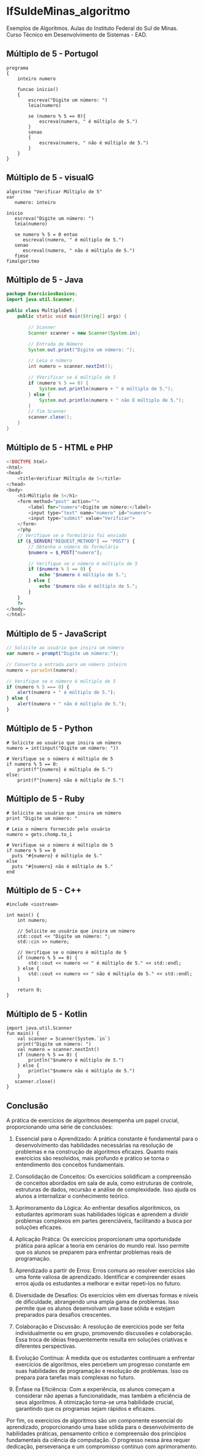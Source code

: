 # IfSuldeMinas_algoritmo
Exemplos de Algoritmos. Aulas do Instituto Federal do Sul de Minas. <br>
Curso Técnico em Desenvolvimento de Sistemas - EAD.

## Múltiplo de 5 - Portugol

```portugol
programa
{
	inteiro numero

	funcao inicio()
	{
	    escreva("Digite um número: ")
	    leia(numero)
	
	    se (numero % 5 == 0){
	        escreva(numero, " é múltiplo de 5.")
	    }
	    senao
	    {
	        escreva(numero, " não é múltiplo de 5.")
	    }
	}
}
```

## Múltiplo de 5 - visualG

```visulag
algoritmo "Verificar Múltiplo de 5"
var
   numero: inteiro

inicio
   escreva("Digite um número: ")
   leia(numero)

   se numero % 5 = 0 entao
      escreval(numero, " é múltiplo de 5.")
   senao
      escreval(numero, " não é múltiplo de 5.")
   fimse
fimalgoritmo
```

## Múltiplo de 5 - Java

```java
package ExerciciosBasicos;
import java.util.Scanner;

public class MultiploDe5 {
    public static void main(String[] args) {

        // Scanner
        Scanner scanner = new Scanner(System.in);

        // Entrada de Número
        System.out.print("Digite um número: ");

        // Leia o número
        int numero = scanner.nextInt();

        // VVerificar se é múltiplo de 5
        if (numero % 5 == 0) {
            System.out.println(numero + " é múltiplo de 5.");
        } else {
            System.out.println(numero + " não E múltiplo de 5.");
        }
        // fim Scanner
        scanner.close();
    }
}
```


## Múltiplo de 5 - HTML e PHP

```php
<!DOCTYPE html>
<html>
<head>
    <title>Verificar Múltiplo de 5</title>
</head>
<body>
    <h1>Múltiplo de 5</h1>
    <form method="post" action="">
        <label for="numero">Digite um número:</label>
        <input type="text" name="numero" id="numero">
        <input type="submit" value="Verificar">
    </form>
    <?php
    // Verifique se o formulário foi enviado
    if ($_SERVER["REQUEST_METHOD"] == "POST") {
        // Obtenha o número do formulário
        $numero = $_POST["numero"];

        // Verifique se o número é múltiplo de 5
        if ($numero % 5 == 0) {
            echo "$numero é múltiplo de 5.";
        } else {
            echo "$numero não é múltiplo de 5.";
        }
    }
    ?>
</body>
</html>

```
## Múltiplo de 5 - JavaScript
```javascript
// Solicite ao usuário que insira um número
var numero = prompt("Digite um número:");

// Converta a entrada para um número inteiro
numero = parseInt(numero);

// Verifique se o número é múltiplo de 5
if (numero % 5 === 0) {
    alert(numero + " é múltiplo de 5.");
} else {
    alert(numero + " não é múltiplo de 5.");
}
```
## Múltiplo de 5 - Python
```
# Solicite ao usuário que insira um número
numero = int(input("Digite um número: "))

# Verifique se o número é múltiplo de 5
if numero % 5 == 0:
    print(f"{numero} é múltiplo de 5.")
else:
    print(f"{numero} não é múltiplo de 5.")
```

## Múltiplo de 5 - Ruby
```
# Solicite ao usuário que insira um número
print "Digite um número: "

# Leia o número fornecido pelo usuário
numero = gets.chomp.to_i

# Verifique se o número é múltiplo de 5
if numero % 5 == 0
  puts "#{numero} é múltiplo de 5."
else
  puts "#{numero} não é múltiplo de 5."
end
```
## Múltiplo de 5 - C++
```
#include <iostream>

int main() {
    int numero;

    // Solicite ao usuário que insira um número
    std::cout << "Digite um número: ";
    std::cin >> numero;

    // Verifique se o número é múltiplo de 5
    if (numero % 5 == 0) {
        std::cout << numero << " é múltiplo de 5." << std::endl;
    } else {
        std::cout << numero << " não é múltiplo de 5." << std::endl;
    }

    return 0;
}
```
## Múltiplo de 5 - Kotlin
```
import java.util.Scanner
fun main() {
    val scanner = Scanner(System.`in`)
    print("Digite um número: ")
    val numero = scanner.nextInt()
    if (numero % 5 == 0) {
        println("$numero é múltiplo de 5.")
    } else {
        println("$numero não é múltiplo de 5.")
    }
   scanner.close()
}
```
## Conclusão
<p>
A prática de exercícios de algoritmos desempenha um papel crucial, proporcionando uma série de conclusões:

1. Essencial para o Aprendizado: A prática constante é fundamental para o desenvolvimento das habilidades necessárias na resolução de problemas e na construção de algoritmos eficazes. Quanto mais exercícios são resolvidos, mais profundo e prático se torna o entendimento dos conceitos fundamentais.

2. Consolidação de Conceitos: Os exercícios solidificam a compreensão de conceitos abordados em sala de aula, como estruturas de controle, estruturas de dados, recursão e análise de complexidade. Isso ajuda os alunos a internalizar o conhecimento teórico.

3. Aprimoramento da Lógica: Ao enfrentar desafios algorítmicos, os estudantes aprimoram suas habilidades lógicas e aprendem a dividir problemas complexos em partes gerenciáveis, facilitando a busca por soluções eficazes.

4. Aplicação Prática: Os exercícios proporcionam uma oportunidade prática para aplicar a teoria em cenários do mundo real. Isso permite que os alunos se preparem para enfrentar problemas reais de programação.

5. Aprendizado a partir de Erros: Erros comuns ao resolver exercícios são uma fonte valiosa de aprendizado. Identificar e compreender esses erros ajuda os estudantes a melhorar e evitar repeti-los no futuro.

6. Diversidade de Desafios: Os exercícios vêm em diversas formas e níveis de dificuldade, abrangendo uma ampla gama de problemas. Isso permite que os alunos desenvolvam uma base sólida e estejam preparados para desafios crescentes.

7. Colaboração e Discussão: A resolução de exercícios pode ser feita individualmente ou em grupo, promovendo discussões e colaboração. Essa troca de ideias frequentemente resulta em soluções criativas e diferentes perspectivas.

8. Evolução Contínua: À medida que os estudantes continuam a enfrentar exercícios de algoritmos, eles percebem um progresso constante em suas habilidades de programação e resolução de problemas. Isso os prepara para tarefas mais complexas no futuro.

9. Ênfase na Eficiência: Com a experiência, os alunos começam a considerar não apenas a funcionalidade, mas também a eficiência de seus algoritmos. A otimização torna-se uma habilidade crucial, garantindo que os programas sejam rápidos e eficazes.

Por fim, os exercícios de algoritmos são um componente essencial do aprendizado, proporcionando uma base sólida para o desenvolvimento de habilidades práticas, pensamento crítico e compreensão dos princípios fundamentais da ciência da computação. O progresso nessa área requer dedicação, perseverança e um compromisso contínuo com aprimoramento.
</p>
